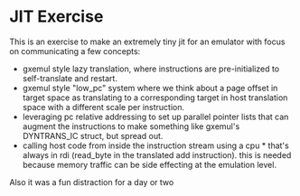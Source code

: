 # JIT Exercise

This is an exercise to make an extremely tiny jit for an emulator with focus on communicating a few concepts:

- gxemul style lazy translation, where instructions are pre-initialized to self-translate and restart.
- gxemul style "low_pc" system where we think about a page offset in target space as translating to a corresponding target in host translation space with a different scale per instruction.
- leveraging pc relative addressing to set up parallel pointer lists that can augment the instructions to make something like gxemul's DYNTRANS_IC struct, but spread out.
- calling host code from inside the instruction stream using a cpu * that's always in rdi (read_byte in the translated add instruction).  this is needed because memory traffic can be side effecting at the emulation level.

Also it was a fun distraction for a day or two
